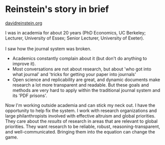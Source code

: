 # Reinstein's story in brief

[davidreinstein.org](https://davidreinstein.org)

I was in academia for about 20 years (PhD Economics, UC Berkeley; Lecturer, University of Essex; Senior Lecturer, University of Exeter).\
\
I saw how the journal system was broken.

* Academics constantly complain about it (but don't do anything to improve it).
* Most conversations are not about research, but about 'who got into what journal' and 'tricks for getting your paper into journals'
* Open science and replicability are great, and dynamic documents make research a lot more transparent and readable. But these goals and methods are very hard to apply within the traditional journal system and its 'PDF prisons'.

Now I'm working outside academia and can stick my neck out. I have the opportunity to help fix the system. I work with research organizations and large philanthropists involved with effective altruism and global priorities. They care about the _results_ of research in areas that are relevant to global priorities. They want research to be reliable, robust, reasoning-transparent, and well-communicated. Bringing them into the equation can change the game.
